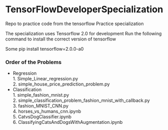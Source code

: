 # TensorFlowDeveloperSpecialization
Repo to practice code from the tensorflow Practice specialization 

The specialization uses Tensorflow 2.0 for development 
Run the following command to install the correct version of tensorflow

Some 
pip install tensorflow=2.0.0-a0

### Order of the Problems

 - Regression  
        1. Simple_Linear_regression.py  
        2. simple_house_price_prediction_problem.py
 - Classification   
        1. simple_fashion_mnist.py    
        2. simple_classification_problem_fashion_mnist_with_callback.py  
        3. fashion_MNIST_CNN.py  
        4. horses_vs_humans_cnn.ipynb  
        5. CatvsDogClassifier.ipynb  
        6. ClassifyingCatsAndDogsWithAugmentation.ipynb  
   